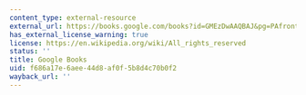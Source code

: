 ```yaml
---
content_type: external-resource
external_url: https://books.google.com/books?id=GMEzDwAAQBAJ&pg=PAfrontcover#v=onepage&q&f=false
has_external_license_warning: true
license: https://en.wikipedia.org/wiki/All_rights_reserved
status: ''
title: Google Books
uid: f686a17e-6aee-44d8-af0f-5b8d4c70b0f2
wayback_url: ''
---
```

